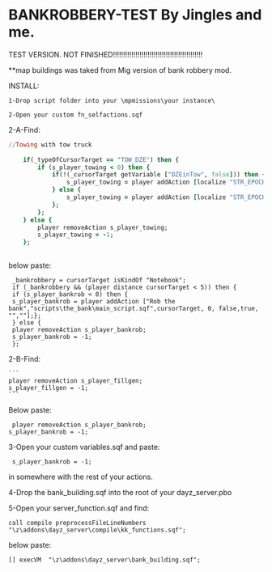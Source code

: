 # BANKROBBERY-TEST  By Jingles and me.

TEST VERSION.  NOT FINISHED!!!!!!!!!!!!!!!!!!!!!!!!!!!!!!!!!!!!!!!!!!!!

**map buildings was taked from Mig version of bank robbery mod.

INSTALL:

```
1-Drop script folder into your \mpmissions\your instance\
```

```
2-Open your custom fn_selfactions.sqf
```

2-A-Find:

```ruby
//Towing with tow truck
	
	if(_typeOfCursorTarget == "TOW_DZE") then {
		if (s_player_towing < 0) then {
			if(!(_cursorTarget getVariable ["DZEinTow", false])) then {
				s_player_towing = player addAction [localize "STR_EPOCH_ACTIONS_ATTACH" "\z\addons\dayz_code\actions\tow_AttachStraps.sqf",_cursorTarget, 0, false, true];				
			} else {
				s_player_towing = player addAction [localize "STR_EPOCH_ACTIONS_DETACH", "\z\addons\dayz_code\actions\tow_DetachStraps.sqf",_cursorTarget, 0, false, true];				
			};
		};
	} else {
		player removeAction s_player_towing;
		s_player_towing = -1;
	};
	
  ```
  
below paste:

```
 _bankrobbery = cursorTarget isKindOf "Notebook";
 if (_bankrobbery && (player distance cursorTarget < 5)) then {
 if (s_player_bankrob < 0) then {
 s_player_bankrob = player addAction ["Rob the bank","scripts\the_bank\main_script.sqf",cursorTarget, 0, false,true, "",""];};
 } else {
 player removeAction s_player_bankrob;
 s_player_bankrob = -1;
 };
 ```
 2-B-Find:
    
    ```
    player removeAction s_player_fillgen;
    s_player_fillgen = -1;
    ```
  Below paste:
  ```
   player removeAction s_player_bankrob;
 s_player_bankrob = -1;
 ```
 
 3-Open your custom variables.sqf and paste:
 
 ```
  s_player_bankrob = -1;
 ```
in somewhere with the rest of your actions.


4-Drop the bank_building.sqf into the root of your dayz_server.pbo

5-Open your server_function.sqf and find:

```
call compile preprocessFileLineNumbers "\z\addons\dayz_server\compile\kk_functions.sqf";
```
below paste:

```
[] execVM  "\z\addons\dayz_server\bank_building.sqf";
``` 
 
 

    
    
    
   
    
 
    
 
  
